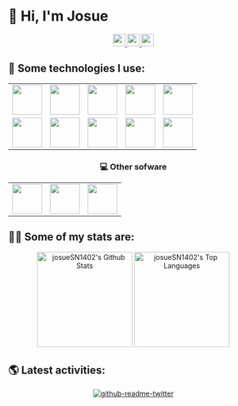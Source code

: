 # 👋 Hi, I'm Josue
<p align="center">
  <a href="https://twitter.com/josuesn1402">  
    <img src="https://img.shields.io/badge/Twitter-1DA1F2?style=for-the-badge&logo=twitter&logoColor=white" height=25 />
  </a>  
  <a href="https://www.instagram.com/josuesn1402/">  
    <img src="https://img.shields.io/badge/Instagram-E4405F?style=for-the-badge&logo=instagram&logoColor=white" height=25 />
  </a>  
  <a href="https://www.linkedin.com/in/josue-sanchez-nima/">  
    <img src="https://img.shields.io/badge/LinkedIn-0077B5?style=for-the-badge&logo=linkedin&logoColor=white" height=25 />
  </a>
</p>

## 🎯 Some technologies I use:

<table align="center">
  <tr>
    <td>
      <img src="https://cdn.jsdelivr.net/gh/devicons/devicon/icons/git/git-original.svg" width="60px" />
    </td>
    <td>
      <img src="https://cdn.jsdelivr.net/gh/devicons/devicon/icons/html5/html5-original.svg" width="60px" />
    </td>
    <td>
      <img src="https://cdn.jsdelivr.net/gh/devicons/devicon/icons/css3/css3-original.svg" width="60px" />
    </td>
    <td>
      <img src="https://cdn.jsdelivr.net/gh/devicons/devicon/icons/javascript/javascript-original.svg" width="60px" />
    </td>
    <td>
      <img src="https://cdn.jsdelivr.net/gh/devicons/devicon/icons/react/react-original.svg" width="60px" />
    </td>
  </tr>
  <tr>
    <td>
      <img src="https://cdn.jsdelivr.net/gh/devicons/devicon/icons/sass/sass-original.svg" width="60px" />
    </td>
    <td>
      <img src="https://cdn.jsdelivr.net/gh/devicons/devicon/icons/npm/npm-original-wordmark.svg" width="60px" />
    </td>
    <td>
      <img src="https://cdn.jsdelivr.net/gh/devicons/devicon/icons/mysql/mysql-original-wordmark.svg" width="60px" />
    </td>
    <td>
      <img src="https://cdn.jsdelivr.net/gh/devicons/devicon/icons/java/java-original.svg" width="60px" />
    </td>
    <td>
      <img src="https://cdn.jsdelivr.net/gh/devicons/devicon/icons/markdown/markdown-original.svg" width="60px" />
    </td>
  </tr>
</table>

<!-- ### Other software: -->
<h3 align="center">💻 Other sofware</h3>  
<table align="center">
  <tr>
    <td>
      <img src="https://cdn.jsdelivr.net/gh/devicons/devicon/icons/figma/figma-original.svg" width="60px" />
    </td>
    <td>
      <img src="https://cdn.jsdelivr.net/gh/devicons/devicon/icons/vscode/vscode-original.svg" width="60px" />
    </td>
    <td>
      <img src="https://cdn.jsdelivr.net/gh/devicons/devicon/icons/windows8/windows8-original.svg" width="60px" />
    </td>
  </tr>
</table>


## 👨‍💻 Some of my stats are:

<p align="center">
  <a href="https://github.com/anuraghazra/github-readme-stats"><img alt="josueSN1402's Github Stats" src="https://github-readme-stats.vercel.app/api/?username=josueSN1402&show_icons=true&include_all_commits=true&count_private=true&theme=dracula&hide_border=true" height="192px"/></a>
  <a href="https://github.com/anuraghazra/github-readme-stats"><img alt="josueSN1402's Top Languages" src="https://github-readme-stats.vercel.app/api/top-langs/?username=josueSN1402&langs_count=8&layout=compact&theme=dracula&hide_border=true" height="192px"/></a>
</p>


## 🌎 Latest activities:

<p align="center">
  <a href="https://twitter.com/josuesn1402">
    <img src="https://github-readme-twitter.gazf.vercel.app/api?id=josuesn1402&amp;layout=wide" alt="github-readme-twitter" />
  </a>
</p>
